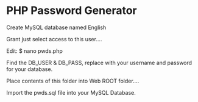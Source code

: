 # PHP Password Generator

Create MySQL database named English

Grant just select access to this user....

Edit: $ nano pwds.php

Find the DB_USER & DB_PASS, replace with your username and password for your database.

Place contents of this folder into Web ROOT folder....

Import the pwds.sql file into your MySQL Database.
